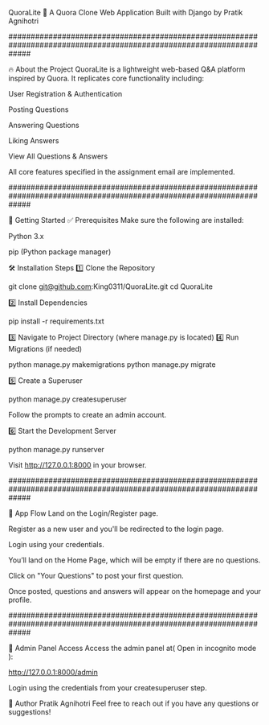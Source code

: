 QuoraLite 📝
A Quora Clone Web Application
Built with Django by Pratik Agnihotri

#####################################################################################################################

🔥 About the Project
QuoraLite is a lightweight web-based Q&A platform inspired by Quora. It replicates core functionality including:

User Registration & Authentication

Posting Questions

Answering Questions

Liking Answers

View All Questions & Answers

All core features specified in the assignment email are implemented.

#####################################################################################################################

🚀 Getting Started
✅ Prerequisites
Make sure the following are installed:

Python 3.x

pip (Python package manager)

🛠️ Installation Steps
1️⃣ Clone the Repository

git clone git@github.com:King0311/QuoraLite.git
cd QuoraLite

2️⃣ Install Dependencies

pip install -r requirements.txt

3️⃣ Navigate to Project Directory (where manage.py is located)
4️⃣ Run Migrations (if needed)

python manage.py makemigrations
python manage.py migrate

5️⃣ Create a Superuser

python manage.py createsuperuser

Follow the prompts to create an admin account.

6️⃣ Start the Development Server

python manage.py runserver

Visit http://127.0.0.1:8000 in your browser.

#####################################################################################################################

🧭 App Flow
Land on the Login/Register page.

Register as a new user and you'll be redirected to the login page.

Login using your credentials.

You’ll land on the Home Page, which will be empty if there are no questions.

Click on "Your Questions" to post your first question.

Once posted, questions and answers will appear on the homepage and your profile.

#####################################################################################################################

📂 Admin Panel Access
Access the admin panel at( Open in incognito mode ):

http://127.0.0.1:8000/admin

Login using the credentials from your createsuperuser step.

🤝 Author
Pratik Agnihotri
Feel free to reach out if you have any questions or suggestions!

